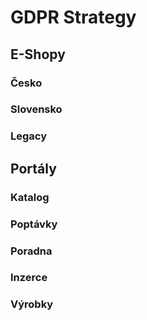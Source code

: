 # GDPR Strategy

## E-Shopy

### Česko

### Slovensko

### Legacy

## Portály

### Katalog
### Poptávky
### Poradna
### Inzerce
### Výrobky
